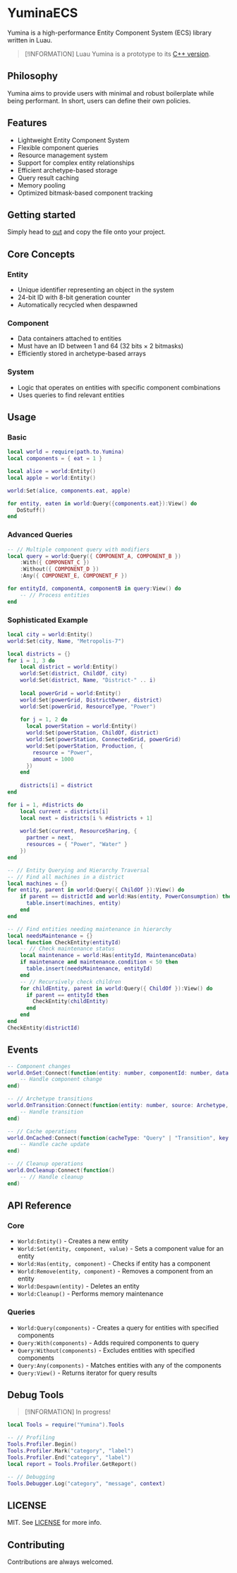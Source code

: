 # YuminaECS

Yumina is a high-performance Entity Component System (ECS) library written in Luau.

> [!INFORMATION]
> Luau Yumina is a prototype to its [C++ version]().

## Philosophy
Yumina aims to provide users with minimal and robust boilerplate while being performant. In short, users can define their own policies.

## Features
- Lightweight Entity Component System
- Flexible component queries
- Resource management system
- Support for complex entity relationships
- Efficient archetype-based storage
- Query result caching
- Memory pooling
- Optimized bitmask-based component tracking

## Getting started
Simply head to [out](./out/out.luau) and copy the file onto your project.

## Core Concepts

### Entity
- Unique identifier representing an object in the system
- 24-bit ID with 8-bit generation counter
- Automatically recycled when despawned

### Component
- Data containers attached to entities
- Must have an ID between 1 and 64 (32 bits × 2 bitmasks)
- Efficiently stored in archetype-based arrays

### System
- Logic that operates on entities with specific component combinations
- Uses queries to find relevant entities

## Usage

### Basic
```lua
local world = require(path.to.Yumina)
local components = { eat = 1 }

local alice = world:Entity()
local apple = world:Entity()

world:Set(alice, components.eat, apple)

for entity, eaten in world:Query({components.eat}):View() do
   DoStuff()
end
```

### Advanced Queries
```lua
-- // Multiple component query with modifiers
local query = world:Query({ COMPONENT_A, COMPONENT_B })
    :With({ COMPONENT_C })
    :Without({ COMPONENT_D })
    :Any({ COMPONENT_E, COMPONENT_F })

for entityId, componentA, componentB in query:View() do
    -- // Process entities
end
```

### Sophisticated Example
```lua
local city = world:Entity()
world:Set(city, Name, "Metropolis-7")

local districts = {}
for i = 1, 3 do
    local district = world:Entity()
    world:Set(district, ChildOf, city)
    world:Set(district, Name, "District-" .. i)
    
    local powerGrid = world:Entity()
    world:Set(powerGrid, DistrictOwner, district)
    world:Set(powerGrid, ResourceType, "Power")
    
    for j = 1, 2 do
      local powerStation = world:Entity()
      world:Set(powerStation, ChildOf, district)
      world:Set(powerStation, ConnectedGrid, powerGrid)
      world:Set(powerStation, Production, {
        resource = "Power",
        amount = 1000
      })
    end
    
    districts[i] = district
end

for i = 1, #districts do
    local current = districts[i]
    local next = districts[i % #districts + 1]
    
    world:Set(current, ResourceSharing, {
      partner = next,
      resources = { "Power", "Water" }
    })
end

-- // Entity Querying and Hierarchy Traversal
-- // Find all machines in a district
local machines = {}
for entity, parent in world:Query({ ChildOf }):View() do
    if parent == districtId and world:Has(entity, PowerConsumption) then
      table.insert(machines, entity)
    end
end

-- // Find entities needing maintenance in hierarchy
local needsMaintenance = {}
local function CheckEntity(entityId)
    -- // Check maintenance status
    local maintenance = world:Has(entityId, MaintenanceData)
    if maintenance and maintenance.condition < 50 then
      table.insert(needsMaintenance, entityId)
    end
    -- // Recursively check children
    for childEntity, parent in world:Query({ ChildOf }):View() do
      if parent == entityId then
        CheckEntity(childEntity)
      end
    end
end
CheckEntity(districtId)
```

## Events
```lua
-- Component changes
world.OnSet:Connect(function(entity: number, componentId: number, data: any)
    -- Handle component change
end)

-- // Archetype transitions
world.OnTransition:Connect(function(entity: number, source: Archetype, destination: Archetype)
    -- Handle transition
end)

-- // Cache operations 
world.OnCached:Connect(function(cacheType: "Query" | "Transition", key: number)
    -- Handle cache update
end)

-- // Cleanup operations
world.OnCleanup:Connect(function()
    -- // Handle cleanup
end)
```

## API Reference

### Core 
- `World:Entity()` - Creates a new entity
- `World:Set(entity, component, value)` - Sets a component value for an entity
- `World:Has(entity, component)` - Checks if entity has a component
- `World:Remove(entity, component)` - Removes a component from an entity
- `World:Despawn(entity)` - Deletes an entity
- `World:Cleanup()` - Performs memory maintenance

### Queries
- `World:Query(components)` - Creates a query for entities with specified components
- `Query:With(components)` - Adds required components to query
- `Query:Without(components)` - Excludes entities with specified components
- `Query:Any(components)` - Matches entities with any of the components
- `Query:View()` - Returns iterator for query results

## Debug Tools

> [!INFORMATION]
> In progress!

```lua
local Tools = require("Yumina").Tools

-- // Profiling
Tools.Profiler.Begin()
Tools.Profiler.Mark("category", "label")
Tools.Profiler.End("category", "label")
local report = Tools.Profiler.GetReport()

-- // Debugging
Tools.Debugger.Log("category", "message", context)
```

## LICENSE
MIT. See [LICENSE](../LICENSE) for more info.

## Contributing
Contributions are always welcomed.